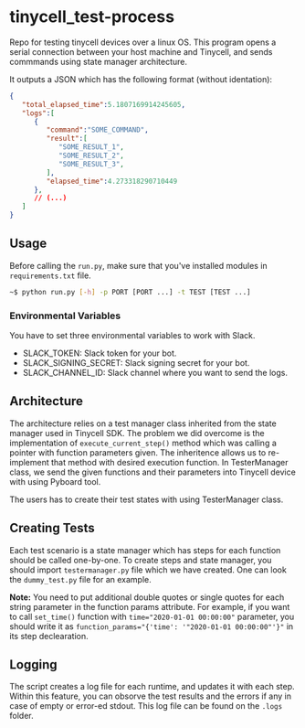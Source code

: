 # tinycell_test-process
Repo for testing tinycell devices over a linux OS. This program opens a serial connection between your host machine and Tinycell, and sends commmands using state manager architecture.

It outputs a JSON which has the following format (without identation):

```json
{
   "total_elapsed_time":5.1807169914245605,
   "logs":[
      {
         "command":"SOME_COMMAND",
         "result":[
            "SOME_RESULT_1",
            "SOME_RESULT_2",
            "SOME_RESULT_3",
         ],
         "elapsed_time":4.273318290710449
      },
      // (...)
   ]
}
```

## Usage
Before calling the `run.py`, make sure that you've installed modules in `requirements.txt` file.
```bash
~$ python run.py [-h] -p PORT [PORT ...] -t TEST [TEST ...]
```

### Environmental Variables
You have to set three environmental variables to work with Slack.
- SLACK_TOKEN: Slack token for your bot.
- SLACK_SIGNING_SECRET: Slack signing secret for your bot.
- SLACK_CHANNEL_ID: Slack channel where you want to send the logs.

## Architecture
The architecture relies on a test manager class inherited from the state manager used in Tinycell SDK. The problem we did overcome is the implementation of `execute_current_step()` method which was calling a pointer with function parameters given. The inheritence allows us to re-implement that method with desired execution function. In TesterManager class, we send the given functions and their parameters into Tinycell device with using Pyboard tool.

The users has to create their test states with using TesterManager class.

## Creating Tests
Each test scenario is a state manager which has steps for each function should be called one-by-one. To create steps and state manager, you should import `testermanager.py` file which we have created. One can look the `dummy_test.py` file for an example.

**Note:** You need to put additional double quotes or single quotes for each string parameter in the function params attribute. For example, if you want to call `set_time()` function with `time="2020-01-01 00:00:00"` parameter, you should write it as `function_params="{'time': '"2020-01-01 00:00:00"'}"` in its step declearation.

## Logging
The script creates a log file for each runtime, and updates it with each step. Within this feature, you can obsorve the test results and the errors if any in case of empty or error-ed stdout. This log file can be found on the `.logs` folder.